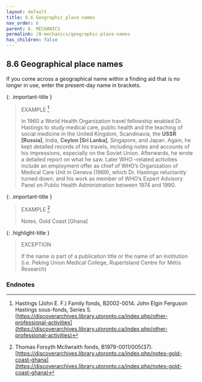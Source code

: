 ```yaml
---
layout: default
title: 8.6 Geographic place names
nav_order: 6
parent: 8. MECHANICS
permalink: /8-mechanics/geographic-place-names
has_children: false
---
```


## 8.6 Geographical place names

If you come across a geographical name within a finding aid that is no longer in use, enter the present-day name in brackets.

{: .important-title }
> EXAMPLE [^51]
>
> In 1960 a World Health Organization travel fellowship enabled Dr. Hastings to study medical care, public health and the teaching of social medicine in the United Kingdom, Scandinavia, the **USSR \[Russia\]**, India, **Ceylon \[Sri Lanka\]**, Singapore, and Japan. Again, he kept detailed records of his travels, including notes and accounts of his impressions, especially on the Soviet Union. Afterwards, he wrote a detailed report on what he saw. Later WHO –related activities include an employment offer as chief of WHO’s Organization of Medical Care Unit in Geneva (1969), which Dr. Hastings reluctantly turned down; and his work as member of WHO’s Expert Advisory Panel on Public Health Administration between 1974 and 1990.

{: .important-title }
> EXAMPLE [^52]
>
> Notes. Gold Coast \[Ghana\]

{: .highlight-title }
> EXCEPTION
>
> If the name is part of a publication title or the name of an institution (i.e. Peking Union Medical College, Rupertsland Centre for Métis Research)

### Endnotes

[^51]: Hastings (John E. F.) Family fonds, B2002-0014. John Elgin Ferguson Hastings sous-fonds, Series 5. [https://discoverarchives.library.utoronto.ca/index.php/other-professional-activities](https://discoverarchives.library.utoronto.ca/index.php/other-professional-activities)

[^52]: Thomas Forsyth McIlwraith fonds, B1979-0011/005(37). [https://discoverarchives.library.utoronto.ca/index.php/notes-gold-coast-ghana](https://discoverarchives.library.utoronto.ca/index.php/notes-gold-coast-ghana)